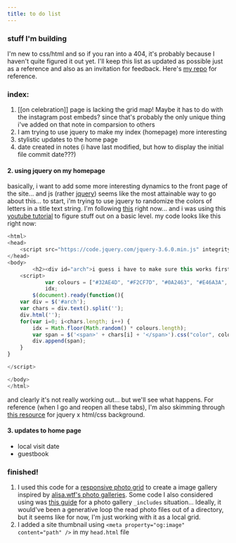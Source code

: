 ```yaml
---
title: to do list
---
```

### stuff I'm building
I'm new to css/html and so if you ran into a 404, it's probably because I haven't quite figured it out yet.
I'll keep this list as updated as possible just as a reference and also as an invitation for feedback.
Here's [my repo](https://github.com/geminiworms/geminiworms.github.io) for reference.

### index:
1. [[on celebration]] page is lacking the grid map! Maybe it has to do with the instagram post embeds? since that's probably the only unique thing i've added on that note in comparsion to others 
2. I am trying to use jquery to make my index (homepage) more interesting
3. stylistic updates to the home page
4. date created in notes (i have last modified, but how to display the initial file commit date???)

#### 2. using jquery on my homepage
basically, i want to add some more interesting dynamics to the front page of the site... and js (rather [jquery](https://releases.jquery.com/)) seems like the most attainable way to go about this... to start, i'm trying to use jquery to randomize the colors of letters in a title text string. I'm following [this](https://stackoverflow.com/questions/20228961/how-to-make-each-letter-in-text-a-different-random-color-in-javascript) right now... and i was using this [youtube tutorial](https://www.youtube.com/watch?v=EwUOsRlDTLQ) to figure stuff out on a basic level. my code looks like this right now:
```js
<html>
<head>
    <script src="https://code.jquery.com/jquery-3.6.0.min.js" integrity="sha256-/xUj+3OJU5yExlq6GSYGSHk7tPXikynS7ogEvDej/m4=" crossorigin="anonymous"></script>
</head>
<body>
        <h2><div id="arch">i guess i have to make sure this works first</div></h2>
    <script>
            var colours = ["#32AE4D", "#F2CF7D", "#0A2463", "#E46A3A", "#A30000", "#1672AB", "#FFD20A"], 
            idx;
        $(document).ready(function(){
    var div = $('#arch'); 
    var chars = div.text().split('');
    div.html('');     
    for(var i=0; i<chars.length; i++) {
        idx = Math.floor(Math.random() * colours.length);
        var span = $('<span>' + chars[i] + '</span>').css("color", colours[idx])
        div.append(span);
    }
}

</script>                                

</body>
</html>
```
and clearly it's not really working out... but we'll see what happens. For reference (when I go and reopen all these tabs), I'm also skimming through [this resource](https://www.w3schools.com/js/js_htmldom.asp) for jquery x html/css background. 

#### 3. updates to home page
- local visit date
- guestbook

### finished!
1. I used this code for a [responsive photo grid](https://www.w3schools.com/howto/howto_css_image_grid_responsive.asp) to create a image gallery inspired by [alisa.wtf's photo galleries](https://alisa.wtf/plants). Some code I also considered using was [this guide](https://dmnfarrell.github.io/software/jekyll-galleries) for a photo gallery `_includes` situation... Ideally, it would've been a generative loop the read photo files out of a directory, but it seems like for now, I'm just working with it as a local grid.
2. I added a site thumbnail using `<meta property="og:image" content="path" />` in my `head.html` file
